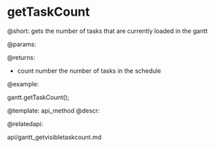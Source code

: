 getTaskCount
=============

@short:
	gets the number of tasks that are currently loaded in the gantt 

@params:

@returns:

- count			number		the number of tasks in the schedule



@example:

gantt.getTaskCount();

@template:	api_method
@descr:

@relatedapi:

api/gantt_getvisibletaskcount.md